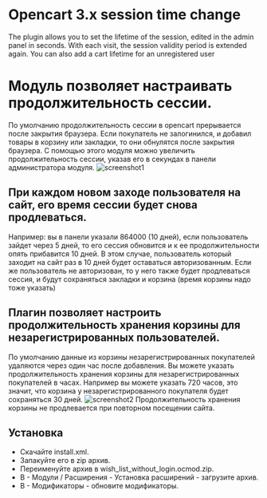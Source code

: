 # Opencart 3.x session time change
The plugin allows you to set the lifetime of the session, edited in the admin panel in seconds.
With each visit, the session validity period is extended again.
You can also add a cart lifetime for an unregistered user

# Модуль позволяет настраивать продолжительность сессии. 
По умолчанию продолжительность сессии в opencart прерывается после закрытия браузера. Если покупатель не залогинился, и добавил товары в корзину или закладки, то они  обнулятся после закрытия браузера. 
С помощью этого модуля можно увеличить продолжительность сессии, указав его в секундах в панели администратора модуля. 
![screenshot1](https://user-images.githubusercontent.com/106067946/180034371-76b57b51-a4a0-4200-afeb-6d121db15873.jpg)

## При каждом новом заходе пользователя на сайт, его время сессии будет снова продлеваться. 
Например: вы в панели указали 864000 (10 дней), если пользователь зайдет через 5 дней, то его сессия обновится и к ее продолжительности опять прибавится 10 дней. В этом случае, пользователь который заходит на сайт раз в 10 дней будет оставаться авторизованным. Если же пользователь не авторизован, то у него также будет продлеваться сессия, и будут сохраняться закладки и корзина (время корзины надо тоже указать)

## Плагин позволяет настроить продолжительность хранения корзины для незарегистрированных пользователей. 
По умолчанию данные из корзины незарегистрированных покупателей удаляются через один час после добавления. 
Вы можете указать продолжительность хранения корзины для незарегистрированных покупателей в часах.
Например вы можете указать 720 часов, это значит, что корзина у незарегистрированного покупателя будет сохраняться 30 дней.
![screenshot2](https://user-images.githubusercontent.com/106067946/180036995-6b00c9c6-9b5b-44b1-9422-735ecbb6a3c3.jpg)
Продолжительность хранения корзины не продлевается при повторном посещении сайта.

## Установка
* Скачайте install.xml. 
* Запакуйте его в zip архив. 
* Переименуйте архив в wish_list_without_login.ocmod.zip.
* В - Модули / Расширения - Установка расширений  - загрузите архив.
* В - Модификаторы - обновите модификаторы.
